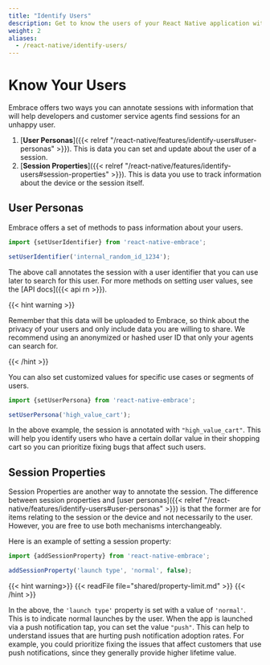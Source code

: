 ```yaml
---
title: "Identify Users"
description: Get to know the users of your React Native application with the Embrace SDK
weight: 2
aliases:
  - /react-native/identify-users/
---
```


# Know Your Users

Embrace offers two ways you can annotate sessions with information that will help developers and customer service agents find 
sessions for an unhappy user.

1. [**User Personas**]({{< relref "/react-native/features/identify-users#user-personas" >}}). This is data you can set and update about the user of a session.
1. [**Session Properties**]({{< relref "/react-native/features/identify-users#session-properties" >}}). This is data you use to track information about the device or the session itself.

## User Personas

Embrace offers a set of methods to pass information about your users.

```javascript
import {setUserIdentifier} from 'react-native-embrace';

setUserIdentifier('internal_random_id_1234');
```

The above call annotates the session with a user identifier that you can use later to search for this user.
For more methods on setting user values, see the [API docs]({{< api rn >}}). 

{{< hint warning >}}

Remember that this data will be uploaded to Embrace, so think about the privacy of your users and only include data you are willing to share.
We recommend using an anonymized or hashed user ID that only your agents can search for.

{{< /hint >}}

You can also set customized values for specific use cases or segments of users.

```javascript
import {setUserPersona} from 'react-native-embrace';

setUserPersona('high_value_cart');
```

In the above example, the session is annotated with `"high_value_cart"`.
This will help you identify users who have a certain dollar value in their shopping cart so you can prioritize fixing bugs that affect such users.

## Session Properties

Session Properties are another way to annotate the session.
The difference between session properties and [user personas]({{< relref "/react-native/features/identify-users#user-personas" >}}) is that the former are for items relating to the session or the device and not necessarily to the user.
However, you are free to use both mechanisms interchangeably.

Here is an example of setting a session property:

```javascript
import {addSessionProperty} from 'react-native-embrace';

addSessionProperty('launch type', 'normal', false);
```

{{< hint warning>}}
{{< readFile file="shared/property-limit.md" >}}
{{< /hint >}}

In the above, the `'launch type'` property is set with a value of `'normal'`.
This is to indicate normal launches by the user.
When the app is launched via a push notification tap, you can set the value `"push"`.
This can help to understand issues that are hurting push notification adoption rates.
For example, you could prioritize fixing the issues that affect customers that use push notifications, since they generally provide higher lifetime value.
